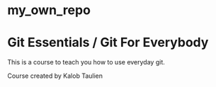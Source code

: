 # my_own_repo

# Git Essentials / Git For Everybody

This is a course to teach you how to use everyday git.

Course created by Kalob Taulien
